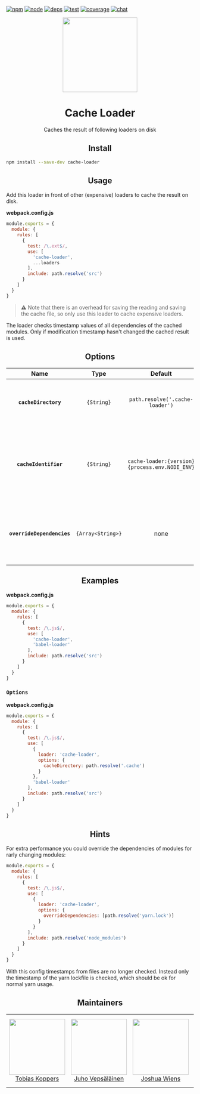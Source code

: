 [![npm][npm]][npm-url]
[![node][node]][node-url]
[![deps][deps]][deps-url]
[![test][test]][test-url]
[![coverage][cover]][cover-url]
[![chat][chat]][chat-url]

<div align="center">
  <a href="https://webpack.js.org/">
    <img width="200" height="200" src="https://cdn.rawgit.com/webpack/media/e7485eb2/logo/icon-square-big.svg">
  </a>
  <h1>Cache Loader</h1>
  <p>Caches the result of following loaders on disk</p>
</div>

<h2 align="center">Install</h2>

```bash
npm install --save-dev cache-loader
```

<h2 align="center">Usage</h2>

Add this loader in front of other (expensive) loaders to cache the result on disk.

**webpack.config.js**
```js
module.exports = {
  module: {
    rules: [
      {
        test: /\.ext$/,
        use: [
          'cache-loader',
          ...loaders
        ],
        include: path.resolve('src')
      }
    ]
  }
}
```

> ⚠️ Note that there is an overhead for saving the reading and saving the cache file, so only use this loader to cache expensive loaders.

The loader checks timestamp values of all dependencies of the cached modules. Only if modification timestamp hasn't changed the cached result is used.

<h2 align="center">Options</h2>

|Name|Type|Default|Description|
|:--:|:--:|:-----:|:----------|
|**`cacheDirectory`**|`{String}`|`path.resolve('.cache-loader')`|Provide a cache directory where cache items should be stored|
|**`cacheIdentifier`**|`{String}`|`cache-loader:{version} {process.env.NODE_ENV}`|Provide an invalidation identifier which is used to generate the hashes. You can use it for extra dependencies of loaders.|
|**`overrideDependencies`**|`{Array<String>}`|none|Provide different dependencies for the modules. This override the default dependencies.|

<h2 align="center">Examples</h2>

**webpack.config.js**
```js
module.exports = {
  module: {
    rules: [
      {
        test: /\.js$/,
        use: [
          'cache-loader',
          'babel-loader'
        ],
        include: path.resolve('src')
      }
    ]
  }
}
```

### `Options`

**webpack.config.js**
```js
module.exports = {
  module: {
    rules: [
      {
        test: /\.js$/,
        use: [
          {
            loader: 'cache-loader',
            options: {
              cacheDirectory: path.resolve('.cache')
            }
          },
          'babel-loader'
        ],
        include: path.resolve('src')
      }
    ]
  }
}
```

<h2 align="center">Hints</h2>

For extra performance you could override the dependencies of modules for rarly changing modules:

```js
module.exports = {
  module: {
    rules: [
      {
        test: /\.js$/,
        use: [
          {
            loader: 'cache-loader',
            options: {
              overrideDependencies: [path.resolve('yarn.lock')]
            }
          }
        ],
        include: path.resolve('node_modules')
      }
    ]
  }
}
```

With this config timestamps from files are no longer checked. Instead only the timestamp of the yarn lockfile is checked, which should be ok for normal yarn usage.

<h2 align="center">Maintainers</h2>

<table>
  <tbody>
    <tr>
      <td align="center">
        <a href="https://github.com/sokra">
          <img width="150" height="150" src="https://github.com/sokra.png?size=150">
          </br>
          Tobias Koppers
        </a>
      </td>
      <td align="center">
        <a href="https://github.com/bebraw">
          <img width="150" height="150" src="https://github.com/bebraw.png?v=3&s=150">
          </br>
          Juho Vepsäläinen
        </a>
      </td>
      <td align="center">
        <a href="https://github.com/d3viant0ne">
          <img width="150" height="150" src="https://github.com/d3viant0ne.png?v=3&s=150">
          </br>
          Joshua Wiens
        </a>
      </td>
      <td align="center">
        <a href="https://github.com/sapegin">
          <img width="150" height="150" src="https://github.com/sapegin.png?v=3&s=150">
          </br>
          Artem Sapegin
        </a>
      </td>
      <td align="center">
        <a href="https://github.com/michael-ciniawsky">
          <img width="150" height="150" src="https://github.com/michael-ciniawsky.png?v=3&s=150">
          </br>
          Michael Ciniawsky
        </a>
      </td>
      <td align="center">
        <a href="https://github.com/evilebottnawi">
          <img width="150" height="150" src="https://github.com/evilebottnawi.png?v=3&s=150">
          </br>
          Alexander Krasnoyarov
        </a>
      </td>
    </tr>
  <tbody>
</table>


[npm]: https://img.shields.io/npm/v/cache-loader.svg
[npm-url]: https://npmjs.com/package/cache-loader

[node]: https://img.shields.io/node/v/cache-loader.svg
[node-url]: https://nodejs.org

[deps]: https://david-dm.org/webpack-contrib/cache-loader.svg
[deps-url]: https://david-dm.org/webpack-contrib/cache-loader

[chat]: https://img.shields.io/badge/gitter-webpack%2Fwebpack-brightgreen.svg
[chat-url]: https://gitter.im/webpack/webpack

[test]: http://img.shields.io/travis/webpack-contrib/cache-loader.svg
[test-url]: https://travis-ci.org/webpack-contrib/cache-loader

[cover]: https://codecov.io/gh/webpack-contrib/cache-loader/branch/master/graph/badge.svg
[cover-url]: https://codecov.io/gh/webpack-contrib/cache-loader
